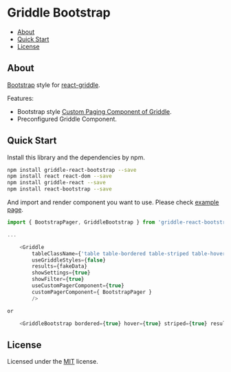 # Griddle Bootstrap

- [About](#about)
- [Quick Start](#quick-start)
- [License](#license)

## About

[Bootstrap](http://getbootstrap.com/) style for [react-griddle](http://griddlegriddle.github.io/Griddle/).

Features:

* Bootstrap style [Custom Paging Component of Griddle](http://griddlegriddle.github.io/Griddle/customization.html).
* Preconfigured Griddle Component.

## Quick Start

Install this library and the dependencies by npm.

```bash
npm install griddle-react-bootstrap --save
npm install react react-dom --save
npm install griddle-react --save
npm install react-bootstrap --save
```

And import and render component you want to use. Please check [example page](http://wadahiro.github.io/griddle-react-bootstrap/).

```js
import { BootstrapPager, GriddleBootstrap } from 'griddle-react-bootstrap';

...

    <Griddle
        tableClassName={'table table-bordered table-striped table-hover'}
        useGriddleStyles={false}
        results={fakeData}
        showSettings={true}
        showFilter={true}
        useCustomPagerComponent={true}
        customPagerComponent={ BootstrapPager }
        />

or

    <GriddleBootstrap bordered={true} hover={true} striped={true} results={fakeData} />
```

## License

Licensed under the [MIT](/LICENSE.txt) license.